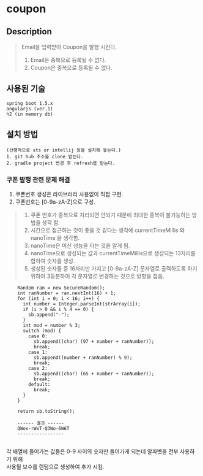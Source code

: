 # coupon

## Description
> Email을 입력받아 Coupon을 발행 시킨다.
> 1. Email은 중복으로 등록될 수 없다.
> 2. Coupon은 중복으로 등록될 수 없다.

## 사용된 기술
```
spring boot 1.5.x
angularjs (ver.1)
h2 (in memory db)
```

## 설치 방법
```
(선행적으로 sts or intellij 등을 설치해 놓는다.)
1. git hub 주소를 clone 받는다.
2. gradle project 변경 후 refresh를 받는다.
```

### 쿠폰 발행 관련 문제 해결
1. 쿠폰번호 생성은 라이브러리 사용없이 직접 구현.
2. 쿠폰번호는 [0-9a-zA-Z]으로 구성.


> 1. 쿠폰 번호가 중복으로 처리되면 안되기 때문에 최대한 중복이 불가능하는 방법을 생각 함.  
> 2. 시간으로 접근하는 것이 좋을 것 같다는 생각에 currentTimeMillis 와 nanoTime 을 생각함.    
> 3. nanoTime은 머신 성능을 타는 것을 알게 됨.  
> 4. nanoTime으로 생성되는 값과 currentTimeMillis으로 생성되는 13자리를 합하여 숫자를 생성. 
> 5. 생성된 숫자들 중 16자리만 가지고 [0-9a-zA-Z] 문자열로 출력하도록 하기 위하여 3등분하여 
> 각 문자열로 변경하는 것으로 방향을 잡음.

```
    Random ran = new SecureRandom();
    int ranNumber = ran.nextInt(16) + 1;
    for (int i = 0; i < 16; i++) {
      int number = Integer.parseInt(strArray[i]);
      if (i > 0 && i % 4 == 0) {
        sb.append("-");
      }
      int mod = number % 3;
      switch (mod) {
        case 0:
          sb.append((char) (97 + number + ranNumber));
          break;
        case 1:
          sb.append((number + ranNumber) % 9);
          break;
        case 2:
          sb.append((char) (65 + number + ranNumber));
          break;
        default:
          break;
      }
    }

    return sb.toString();
    
    ------ 결과 ------
    QWox-rWxT-Q3Wo-6W6T
    -----------------  
    
```
각 배열에 들어가는 값들은 0-9 사이의 숫자만 들어가게 되는데 알파벳을 전부 사용하기 위해  
사용될 보수를 랜덤으로 생성하여 추가 시킴.
